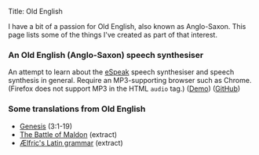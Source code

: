 Title: Old English

I have a bit of a passion for Old English, also known as Anglo-Saxon. This page
lists some of the things I've created as part of that interest.

### An Old English (Anglo-Saxon) speech synthesiser

An attempt to learn about the [eSpeak](http://espeak.sourceforge.net/) speech
synthesiser and speech synthesis in general. Require an MP3-supporting browser
such as Chrome. (Firefox does not support MP3 in the HTML ``audio`` tag.)
([Demo](http://richwareham.com/oespeak/))
([GitHub](https://github.com/rjw57/oespeak/))

### Some translations from Old English

* [Genesis](http://richwareham.com/oe-notes/translations/genesis_3_1_19.html) (3:1-19)
* [The Battle of Maldon](http://richwareham.com/oe-notes/translations/maldon-passage-1.html) (extract)
* [&AElig;lfric's Latin grammar](http://rjw57.github.io/notes/old-english/learning-latin/) (extract)
